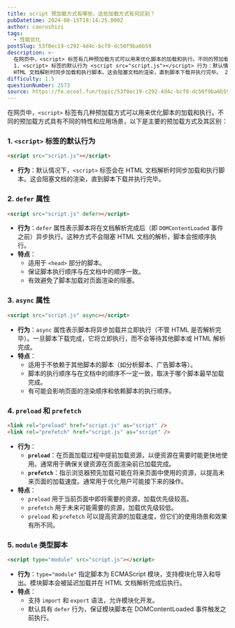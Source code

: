 ```yaml
---
title: script 预加载方式有哪些，这些加载方式有何区别？
pubDatetime: 2024-08-15T19:14:25.000Z
author: caorushizi
tags:
  - 性能优化
postSlug: 53f0ec19-c292-4d4c-bcf0-dc50f9ba6b59
description: >-
  在网页中，<script> 标签有几种预加载方式可以用来优化脚本的加载和执行。不同的预加载方式具有不同的特性和应用场景，以下是主要的预加载方式及其区别：
  1. <script> 标签的默认行为 <script src="script.js"></script> 行为：默认情况下，<script> 标签会在
  HTML 文档解析时同步加载和执行脚本。这会阻塞文档的渲染，直到脚本下载并执行完毕。 2.
difficulty: 1.5
questionNumber: 2573
source: https://fe.ecool.fun/topic/53f0ec19-c292-4d4c-bcf0-dc50f9ba6b59
---
```


在网页中，`<script>` 标签有几种预加载方式可以用来优化脚本的加载和执行。不同的预加载方式具有不同的特性和应用场景，以下是主要的预加载方式及其区别：

### **1. `<script>` 标签的默认行为**

```html
<script src="script.js"></script>
```

- **行为**：默认情况下，`<script>` 标签会在 HTML 文档解析时同步加载和执行脚本。这会阻塞文档的渲染，直到脚本下载并执行完毕。

### **2. `defer` 属性**

```html
<script src="script.js" defer></script>
```

- **行为**：`defer` 属性表示脚本将在文档解析完成后（即 `DOMContentLoaded` 事件之前）异步执行。这种方式不会阻塞 HTML 文档的解析，脚本会按顺序执行。
- **特点**：
  - 适用于 `<head>` 部分的脚本。
  - 保证脚本执行顺序与在文档中的顺序一致。
  - 有效避免了脚本加载对页面渲染的阻塞。

### **3. `async` 属性**

```html
<script src="script.js" async></script>
```

- **行为**：`async` 属性表示脚本将异步加载并立即执行（不管 HTML 是否解析完毕）。一旦脚本下载完成，它将立即执行，而不会等待其他脚本或 HTML 解析完成。
- **特点**：
  - 适用于不依赖于其他脚本的脚本（如分析脚本、广告脚本等）。
  - 脚本的执行顺序与在文档中的顺序不一定一致，取决于哪个脚本最早加载完成。
  - 有可能会影响页面的渲染顺序和依赖脚本的执行顺序。

### **4. `preload` 和 `prefetch`**

```html
<link rel="preload" href="script.js" as="script" />
<link rel="prefetch" href="script.js" as="script" />
```

- **行为**：
  - **`preload`**：在页面加载过程中提前加载资源，以便资源在需要时能更快地使用。通常用于确保关键资源在页面渲染前已加载完成。
  - **`prefetch`**：指示浏览器预先加载可能在将来页面中使用的资源，以提高未来页面的加载速度。通常用于优化用户可能接下来的操作。
- **特点**：
  - `preload` 用于当前页面中即将需要的资源，加载优先级较高。
  - `prefetch` 用于未来可能需要的资源，加载优先级较低。
  - `preload` 和 `prefetch` 可以提高资源的加载速度，但它们的使用场景和效果有所不同。

### **5. `module` 类型脚本**

```html
<script type="module" src="script.js"></script>
```

- **行为**：`type="module"` 指定脚本为 ECMAScript 模块，支持模块化导入和导出。模块脚本会被延迟加载并在 HTML 文档解析完成后执行。
- **特点**：
  - 支持 `import` 和 `export` 语法，允许模块化开发。
  - 默认具有 `defer` 行为，保证模块脚本在 DOMContentLoaded 事件触发之前执行。
